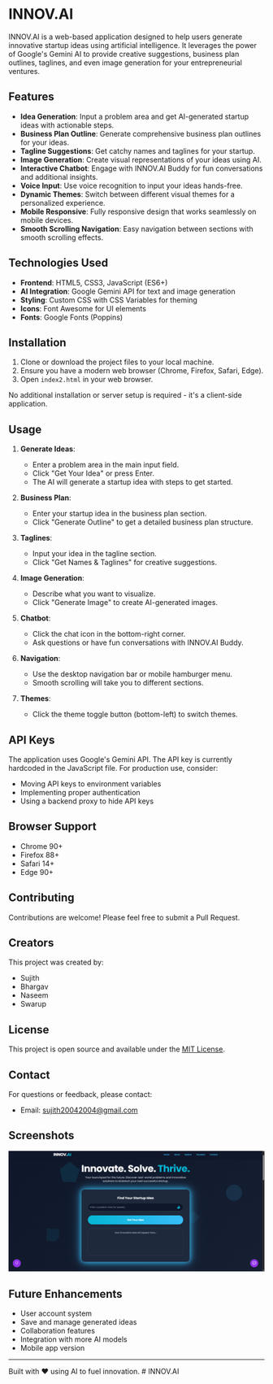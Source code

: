 # INNOV.AI

INNOV.AI is a web-based application designed to help users generate innovative startup ideas using artificial intelligence. It leverages the power of Google's Gemini AI to provide creative suggestions, business plan outlines, taglines, and even image generation for your entrepreneurial ventures.

## Features

- **Idea Generation**: Input a problem area and get AI-generated startup ideas with actionable steps.
- **Business Plan Outline**: Generate comprehensive business plan outlines for your ideas.
- **Tagline Suggestions**: Get catchy names and taglines for your startup.
- **Image Generation**: Create visual representations of your ideas using AI.
- **Interactive Chatbot**: Engage with INNOV.AI Buddy for fun conversations and additional insights.
- **Voice Input**: Use voice recognition to input your ideas hands-free.
- **Dynamic Themes**: Switch between different visual themes for a personalized experience.
- **Mobile Responsive**: Fully responsive design that works seamlessly on mobile devices.
- **Smooth Scrolling Navigation**: Easy navigation between sections with smooth scrolling effects.

## Technologies Used

- **Frontend**: HTML5, CSS3, JavaScript (ES6+)
- **AI Integration**: Google Gemini API for text and image generation
- **Styling**: Custom CSS with CSS Variables for theming
- **Icons**: Font Awesome for UI elements
- **Fonts**: Google Fonts (Poppins)

## Installation

1. Clone or download the project files to your local machine.
2. Ensure you have a modern web browser (Chrome, Firefox, Safari, Edge).
3. Open `index2.html` in your web browser.

No additional installation or server setup is required - it's a client-side application.

## Usage

1. **Generate Ideas**:

   - Enter a problem area in the main input field.
   - Click "Get Your Idea" or press Enter.
   - The AI will generate a startup idea with steps to get started.

2. **Business Plan**:

   - Enter your startup idea in the business plan section.
   - Click "Generate Outline" to get a detailed business plan structure.

3. **Taglines**:

   - Input your idea in the tagline section.
   - Click "Get Names & Taglines" for creative suggestions.

4. **Image Generation**:

   - Describe what you want to visualize.
   - Click "Generate Image" to create AI-generated images.

5. **Chatbot**:

   - Click the chat icon in the bottom-right corner.
   - Ask questions or have fun conversations with INNOV.AI Buddy.

6. **Navigation**:

   - Use the desktop navigation bar or mobile hamburger menu.
   - Smooth scrolling will take you to different sections.

7. **Themes**:
   - Click the theme toggle button (bottom-left) to switch themes.

## API Keys

The application uses Google's Gemini API. The API key is currently hardcoded in the JavaScript file. For production use, consider:

- Moving API keys to environment variables
- Implementing proper authentication
- Using a backend proxy to hide API keys

## Browser Support

- Chrome 90+
- Firefox 88+
- Safari 14+
- Edge 90+

## Contributing

Contributions are welcome! Please feel free to submit a Pull Request.

## Creators

This project was created by:

- Sujith
- Bhargav
- Naseem
- Swarup

## License

This project is open source and available under the [MIT License](LICENSE).

## Contact

For questions or feedback, please contact:

- Email: sujith20042004@gmail.com

## Screenshots

![alt text](image.png)

## Future Enhancements

- User account system
- Save and manage generated ideas
- Collaboration features
- Integration with more AI models
- Mobile app version

---

Built with ❤️ using AI to fuel innovation.
#   I N N O V . A I 
 
 

